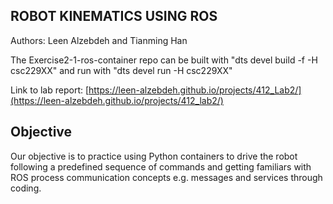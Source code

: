 ## ROBOT KINEMATICS USING ROS

Authors: Leen Alzebdeh and Tianming Han

The Exercise2-1-ros-container repo can be built with "dts devel build -f -H csc229XX" and run with "dts devel run -H csc229XX"

Link to lab report: [https://leen-alzebdeh.github.io/projects/412_Lab2/](https://leen-alzebdeh.github.io/projects/412_lab2/)

## Objective

Our objective is to practice using Python containers to drive the robot following a predefined sequence of commands and getting familiars with ROS process communication concepts e.g. messages and services through coding.
